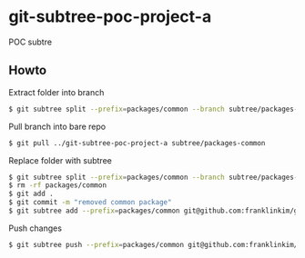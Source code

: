 # git-subtree-poc-project-a
POC subtre

## Howto

Extract folder into branch

```bash
$ git subtree split --prefix=packages/common --branch subtree/packages-common
```

Pull branch into bare repo

```bash
$ git pull ../git-subtree-poc-project-a subtree/packages-common
```

Replace folder with subtree

```bash
$ git subtree split --prefix=packages/common --branch subtree/packages-common
$ rm -rf packages/common
$ git add .
$ git commit -m "removed common package"
$ git subtree add --prefix=packages/common git@github.com:franklinkim/git-subtree-poc-common.git fork/project-a
```

Push changes

```bash
$ git subtree push --prefix=packages/common git@github.com:franklinkim/git-subtree-poc-common.git fork/project-a
```
